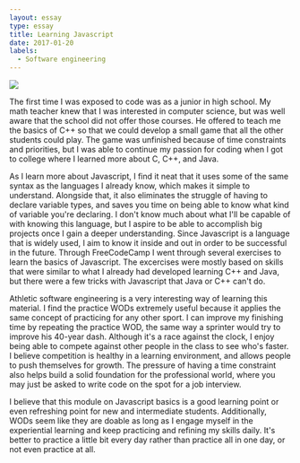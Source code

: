 ```yaml
---
layout: essay
type: essay
title: Learning Javascript
date: 2017-01-20
labels:
  - Software engineering
---
```


<img class="ui medium right spaced image" src="/images/jscripot.png">

The first time I was exposed to code was as a junior in high school.  My math teacher knew that I was interested in computer science, but was well aware that the school did not offer those courses.  He offered to teach me the basics of C++ so that we could develop a small game that all the other students could play.  The game was unfinished because of time constraints and priorities, but I was able to continue my passion for coding when I got to college where I learned more about C, C++, and Java.

As I learn more about Javascript, I find it neat that it uses some of the same syntax as the languages I already know, which makes it simple to understand.  Alongside that, it also eliminates the struggle of having to declare variable types, and saves you time on being able to know what kind of variable you're declaring.  I don't know much about what I'll be capable of with knowing this language, but I aspire to be able to accomplish big projects once I gain a deeper understanding.  Since Javascript is a language that is widely used, I aim to know it inside and out in order to be successful in the future.  Through FreeCodeCamp I went through several exercises to learn the basics of Javascript. The excercises were mostly based on skills that were similar to what I already had developed learning C++ and Java, but there were a few tricks with Javascript that Java or C++ can't do.

Athletic software engineering is a very interesting way of learning this material.  I find the practice WODs extremely useful because it applies the same concept of practicing for any other sport.  I can improve my finishing time by repeating the practice WOD, the same way a sprinter would try to improve his 40-year dash.  Although it's a race against the clock, I enjoy being able to compete against other people in the class to see who's faster.  I believe competition is healthy in a learning environment, and allows people to push themselves for growth.  The pressure of having a time constraint also helps build a solid foundation for the professional world, where you may just be asked to write code on the spot for a job interview.

I believe that this module on Javascript basics is a good learning point or even refreshing point for new and intermediate students. Additionally, WODs seem like they are doable as long as I engage myself in the experiential learning and keep practicing and refining my skills daily. It's better to practice a little bit every day rather than practice all in one day, or not even practice at all.
